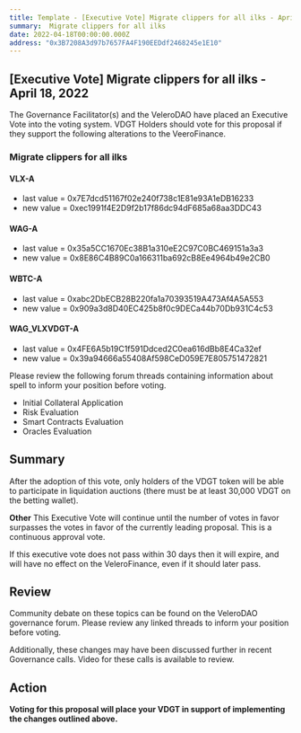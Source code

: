 ```yaml
---
title: Template - [Executive Vote] Migrate clippers for all ilks - April 18, 2022
summary:  Migrate clippers for all ilks
date: 2022-04-18T00:00:00.000Z
address: "0x3B7208A3d97b7657FA4F190EEDdf2468245e1E10"
---
```

## [Executive Vote]  Migrate clippers for all ilks - April 18, 2022

The Governance Facilitator(s) and the VeleroDAO have placed an Executive Vote into the voting system. VDGT Holders should vote for this proposal if they support the following alterations to the VeeroFinance.

###  Migrate clippers for all ilks

#### VLX-A
* last value = 0x7E7dcd51167f02e240f738c1E81e93A1eDB16233
* new value = 0xec1991f4E2D9f2b17f86dc94dF685a68aa3DDC43

#### WAG-A
* last value = 0x35a5CC1670Ec38B1a310eE2C97C0BC469151a3a3
* new value = 0x8E86C4B89C0a166311ba692cB8Ee4964b49e2CB0

#### WBTC-A
* last value = 0xabc2DbECB28B220fa1a70393519A473Af4A5A553
* new value = 0x909a3d8D40EC425b8f0c9DECa44b70Db931C4c53

#### WAG_VLXVDGT-A
* last value = 0x4FE6A5b19C1f591Ddced2C0ea616dBb8E4Ca32ef
* new value = 0x39a94666a55408Af598CeD059E7E805751472821

Please review the following forum threads containing information about spell to inform your position before voting.
* Initial Collateral Application
* Risk Evaluation
* Smart Contracts Evaluation
* Oracles Evaluation

## Summary
After the adoption of this vote, only holders of the VDGT token will be able to participate in liquidation auctions (there must be at least 30,000 VDGT on the betting wallet).

**Other**
This Executive Vote will continue until the number of votes in favor surpasses the votes in favor of the currently leading proposal. This is a continuous approval vote. 

If this executive vote does not pass within 30 days then it will expire, and will have no effect on the VeleroFinance, even if it should later pass. 

## Review

Community debate on these topics can be found on the VeleroDAO governance forum. Please review any linked threads to inform your position before voting.

Additionally, these changes may have been discussed further in recent Governance calls. Video for these calls is available to review.

## Action

**Voting for this proposal will place your VDGT in support of implementing the changes outlined above.**
